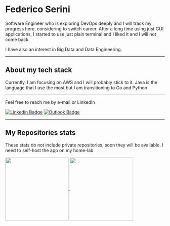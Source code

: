 # Federico Serini

Software Engineer who is exploring DevOps deeply and I will track my progress here, considering to switch career. After a long time using just GUI applications, I started to use just plain terminal and I liked it and I will not come back.

I have also an interest in Big Data and Data Engineering. 

---

## About my tech stack

Currently, I am focusing on AWS and I will probably stick to it. Java is the language that I use the most but I am transitioning to Go and Python 

---

Feel free to reach me by e-mail or LinkedIn


[![Linkedin Badge](https://img.shields.io/badge/-Federico%20Serini-0077B5?style=flat&logo=Linkedin&logoColor=white&link=https://www.linkedin.com/in/federico-serini-dev)](https://www.linkedin.com/in/federico-serini-dev)
[![Outlook Badge](https://img.shields.io/badge/-fede.serini95@live.it-0078D4?style=flat&logo=microsoft-outlook&logoColor=white&link=mailto:fede.serini95@live.it)](mailto:fede.serini95@live.it)

--- 

## My Repositories stats

These stats do not include private repositories, soon they will be available. I need to self-host the app on my home-lab

<a href="https://github-readme-stats.vercel.app/api?username=FedericoSerini&count_private=true&show_icons=true&theme=gotham&include_all_commits=true&hide=contribs,prs,issues&card_width=260">
    <img height=200 align="center" src="https://github-readme-stats.vercel.app/api?username=FedericoSerini&count_private=true&show_icons=true&theme=gotham&include_all_commits=true&hide=contribs,prs,issues&card_width=260" />
</a>
<a href="https://github-readme-stats.vercel.app/api/top-langs/?username=FedericoSerini&theme=gotham&langs_count=15&layout=compact">
    <img height=200 align="center" src="https://github-readme-stats.vercel.app/api/top-langs/?username=FedericoSerini&theme=gotham&langs_count=15&layout=compact" />
</a>
